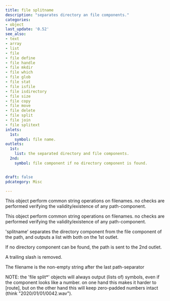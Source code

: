 ```yaml
---
title: file splitname
description: "separates directory an file components."
categories:
- object
last_update: '0.52'
see_also:
- text
- array
- list
- file
- file define
- file handle
- file mkdir
- file which
- file glob
- file stat
- file isfile
- file isdirectory
- file size
- file copy
- file move
- file delete
- file split
- file join
- file splitext
inlets:
  1st: 
    symbol: file name.
outlets:
  1st:
    list: the separated directory and file components.
  2nd:
    symbol: file component if no directory component is found. 


draft: false
pdcategory: Misc

---
```


This object perform common string operations on filenames. no checks are performed verifying the validity/existence of any path-component.

This object perform common string operations on filenames. no checks are performed verifying the validity/existence of any path-component.

'splitname' separates the directory component from the file component of the path, and outputs a list with both on the 1st outlet.

If no directory component can be found, the path is sent to the 2nd outlet.

A trailing slash is removed.

The filename is the non-empty string after the last path-separator

NOTE: the 'file split*' objects will always output (lists of) symbols, even if the component looks like a number. on one hand this makes it harder to [route], but on the other hand this will keep zero-padded numbers intact (think "2020/01/01/0042.wav").



